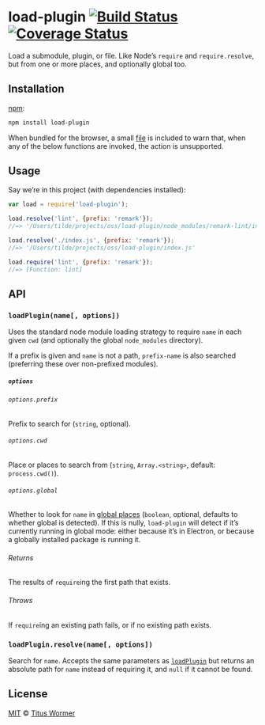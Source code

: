 # load-plugin [![Build Status][travis-badge]][travis] [![Coverage Status][codecov-badge]][codecov]

Load a submodule, plugin, or file.  Like Node’s `require` and
`require.resolve`, but from one or more places, and optionally
global too.

## Installation

[npm][]:

```bash
npm install load-plugin
```

When bundled for the browser, a small [file][browser] is included to
warn that, when any of the below functions are invoked, the action is
unsupported.

## Usage

Say we’re in this project (with dependencies installed):

```javascript
var load = require('load-plugin');

load.resolve('lint', {prefix: 'remark'});
//=> '/Users/tilde/projects/oss/load-plugin/node_modules/remark-lint/index.js'

load.resolve('./index.js', {prefix: 'remark'});
//=> '/Users/tilde/projects/oss/load-plugin/index.js'

load.require('lint', {prefix: 'remark'});
//=> [Function: lint]
```

## API

### `loadPlugin(name[, options])`

Uses the standard node module loading strategy to require `name`
in each given `cwd` (and optionally the global `node_modules`
directory).

If a prefix is given and `name` is not a path, `prefix-name`
is also searched (preferring these over non-prefixed modules).

##### `options`

###### `options.prefix`

Prefix to search for (`string`, optional).

###### `options.cwd`

Place or places to search from (`string`, `Array.<string>`, default:
`process.cwd()`).

###### `options.global`

Whether to look for `name` in [global places][global] (`boolean`, optional,
defaults to whether global is detected).  If this is nully, `load-plugin`
will detect if it’s currently running in global mode: either because it’s
in Electron, or because a globally installed package is running it.

###### Returns

The results of `require`ing the first path that exists.

###### Throws

If `require`ing an existing path fails, or if no existing path exists.

### `loadPlugin.resolve(name[, options])`

Search for `name`.  Accepts the same parameters as [`loadPlugin`][load-plugin]
but returns an absolute path for `name` instead of requiring it,
and `null` if it cannot be found.

## License

[MIT][license] © [Titus Wormer][author]

<!-- Definitions -->

[travis-badge]: https://img.shields.io/travis/wooorm/load-plugin.svg

[travis]: https://travis-ci.org/wooorm/load-plugin

[codecov-badge]: https://img.shields.io/codecov/c/github/wooorm/load-plugin.svg

[codecov]: https://codecov.io/github/wooorm/load-plugin

[npm]: https://docs.npmjs.com/cli/install

[license]: LICENSE

[author]: http://wooorm.com

[global]: https://docs.npmjs.com/files/folders#node-modules

[load-plugin]: #loadpluginname-options

[browser]: browser.js
